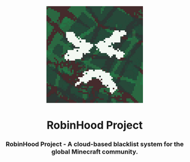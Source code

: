 <!-- readme -->

<div align="center">

<img src="public/logo.png" width="256" height="256">

# RobinHood Project

### RobinHood Project - A cloud-based blacklist system for the global Minecraft community.
  
</div>
